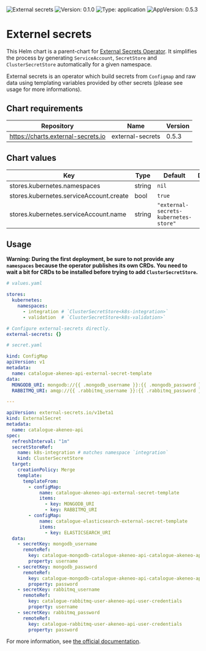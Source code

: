![External secrets](https://banners.beyondco.de/External%20secrets.png?theme=light&packageManager=&packageName=neo9charts%2Fexternal-secrets+&pattern=architect&style=style_1&description=External+secrets+wrapper&md=1&showWatermark=1&fontSize=100px&images=lock-closed)
![Version: 0.1.0](https://img.shields.io/badge/Version-0.1.0-informational?style=flat-square) ![Type: application](https://img.shields.io/badge/Type-application-informational?style=flat-square) ![AppVersion: 0.5.3](https://img.shields.io/badge/AppVersion-0.5.3-informational?style=flat-square)

# Externel secrets

This Helm chart is a parent-chart for [External Secrets Operator](https://external-secrets.io/v0.5.3/). It simplifies
the process by generating `ServiceAccount`, `SecretStore` and `ClusterSecretStore` automatically for a given namespace.

External secrets is an operator which build secrets from `Configmap` and raw data using templating variables provided by
other secrets (please see usage for more informations).

## Chart requirements

| Repository | Name | Version |
|------------|------|---------|
| https://charts.external-secrets.io | external-secrets | 0.5.3 |

## Chart values

| Key | Type | Default | Description |
|-----|------|---------|-------------|
| stores.kubernetes.namespaces | string | `nil` |  |
| stores.kubernetes.serviceAccount.create | bool | `true` |  |
| stores.kubernetes.serviceAccount.name | string | `"external-secrets-kubernetes-store"` |  |

## Usage

**Warning: During the first deployment, be sure to not provide any `namespaces` because the operator publishes its own CRDs. You
need to wait a bit for CRDs to be installed before trying to add `ClusterSecretStore`.**

```yaml
# values.yaml

stores:
  kubernetes:
    namespaces:
      - integration # `ClusterSecretStore<k8s-integration>`
      - validation  # `ClusterSecretStore<k8s-validation>`

# Configure external-secrets directly.
external-secrets: {}
```

```yaml
# secret.yaml

kind: ConfigMap
apiVersion: v1
metadata:
  name: catalogue-akeneo-api-external-secret-template
data:
  MONGODB_URI: mongodb://{{ .mongodb_username }}:{{ .mongodb_password }}@catalogue-mongodb-svc/{{ .mongodb_username }}?replicaSet=catalogue-mongodb
  RABBITMQ_URI: amqp://{{ .rabbitmq_username }}:{{ .rabbitmq_password }}@catalogue-rabbitmq/catalogue

---

apiVersion: external-secrets.io/v1beta1
kind: ExternalSecret
metadata:
  name: catalogue-akeneo-api
spec:
  refreshInterval: "1m"
  secretStoreRef:
    name: k8s-integration # matches namespace `integration`
    kind: ClusterSecretStore
  target:
    creationPolicy: Merge
    template:
      templateFrom:
        - configMap:
            name: catalogue-akeneo-api-external-secret-template
            items:
              - key: MONGODB_URI
              - key: RABBITMQ_URI
        - configMap:
            name: catalogue-elasticsearch-external-secret-template
            items:
              - key: ELASTICSEARCH_URI
  data:
    - secretKey: mongodb_username
      remoteRef:
        key: catalogue-mongodb-catalogue-akeneo-api-catalogue-akeneo-api
        property: username
    - secretKey: mongodb_password
      remoteRef:
        key: catalogue-mongodb-catalogue-akeneo-api-catalogue-akeneo-api
        property: password
    - secretKey: rabbitmq_username
      remoteRef:
        key: catalogue-rabbitmq-user-akeneo-api-user-credentials
        property: username
    - secretKey: rabbitmq_password
      remoteRef:
        key: catalogue-rabbitmq-user-akeneo-api-user-credentials
        property: password
```

For more information, see [the official documentation](https://external-secrets.io/v0.5.3/guides-templating/).
